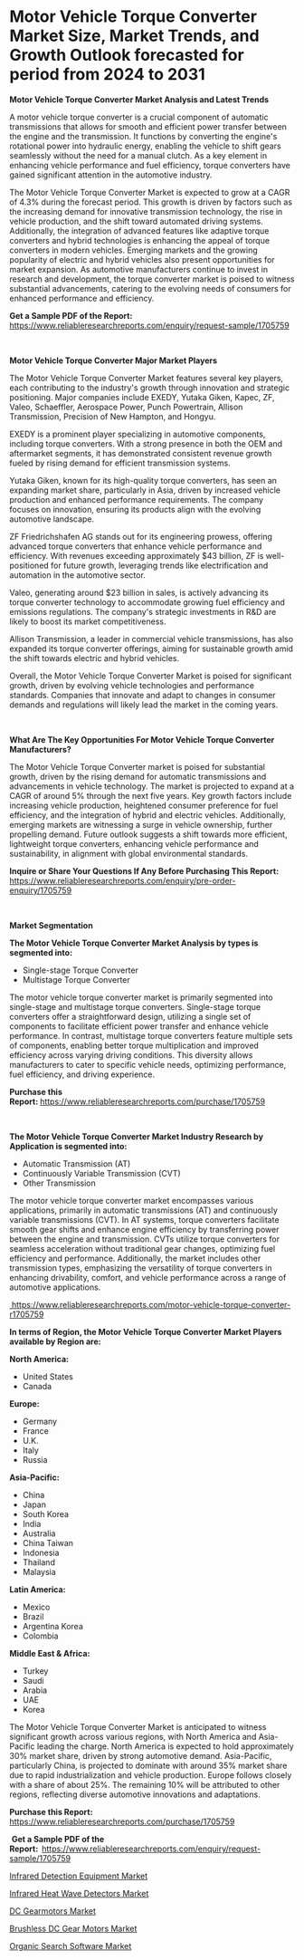 <p><h1>Motor Vehicle Torque Converter Market Size, Market Trends, and Growth Outlook forecasted for period from 2024 to 2031</h1></p><p><strong>Motor Vehicle Torque Converter Market Analysis and Latest Trends</strong></p>
<p><p>A motor vehicle torque converter is a crucial component of automatic transmissions that allows for smooth and efficient power transfer between the engine and the transmission. It functions by converting the engine's rotational power into hydraulic energy, enabling the vehicle to shift gears seamlessly without the need for a manual clutch. As a key element in enhancing vehicle performance and fuel efficiency, torque converters have gained significant attention in the automotive industry.</p><p>The Motor Vehicle Torque Converter Market is expected to grow at a CAGR of 4.3% during the forecast period. This growth is driven by factors such as the increasing demand for innovative transmission technology, the rise in vehicle production, and the shift toward automated driving systems. Additionally, the integration of advanced features like adaptive torque converters and hybrid technologies is enhancing the appeal of torque converters in modern vehicles. Emerging markets and the growing popularity of electric and hybrid vehicles also present opportunities for market expansion. As automotive manufacturers continue to invest in research and development, the torque converter market is poised to witness substantial advancements, catering to the evolving needs of consumers for enhanced performance and efficiency.</p></p>
<p><strong>Get a Sample PDF of the Report:&nbsp;</strong> <a href="https://www.reliableresearchreports.com/enquiry/request-sample/1705759?utm_campaign=12&utm_medium=2&utm_source=Github&utm_content=ia&utm_term=21102024&utm_id=motor-vehicle-torque-converter">https://www.reliableresearchreports.com/enquiry/request-sample/1705759</a></p>
<p>&nbsp;</p>
<p><strong>Motor Vehicle Torque Converter Major Market Players</strong></p>
<p><p>The Motor Vehicle Torque Converter Market features several key players, each contributing to the industry's growth through innovation and strategic positioning. Major companies include EXEDY, Yutaka Giken, Kapec, ZF, Valeo, Schaeffler, Aerospace Power, Punch Powertrain, Allison Transmission, Precision of New Hampton, and Hongyu.</p><p>EXEDY is a prominent player specializing in automotive components, including torque converters. With a strong presence in both the OEM and aftermarket segments, it has demonstrated consistent revenue growth fueled by rising demand for efficient transmission systems.</p><p>Yutaka Giken, known for its high-quality torque converters, has seen an expanding market share, particularly in Asia, driven by increased vehicle production and enhanced performance requirements. The company focuses on innovation, ensuring its products align with the evolving automotive landscape.</p><p>ZF Friedrichshafen AG stands out for its engineering prowess, offering advanced torque converters that enhance vehicle performance and efficiency. With revenues exceeding approximately $43 billion, ZF is well-positioned for future growth, leveraging trends like electrification and automation in the automotive sector.</p><p>Valeo, generating around $23 billion in sales, is actively advancing its torque converter technology to accommodate growing fuel efficiency and emissions regulations. The company's strategic investments in R&D are likely to boost its market competitiveness.</p><p>Allison Transmission, a leader in commercial vehicle transmissions, has also expanded its torque converter offerings, aiming for sustainable growth amid the shift towards electric and hybrid vehicles.</p><p>Overall, the Motor Vehicle Torque Converter Market is poised for significant growth, driven by evolving vehicle technologies and performance standards. Companies that innovate and adapt to changes in consumer demands and regulations will likely lead the market in the coming years.</p></p>
<p>&nbsp;</p>
<p><strong>What Are The Key Opportunities For Motor Vehicle Torque Converter Manufacturers?</strong></p>
<p><p>The Motor Vehicle Torque Converter market is poised for substantial growth, driven by the rising demand for automatic transmissions and advancements in vehicle technology. The market is projected to expand at a CAGR of around 5% through the next five years. Key growth factors include increasing vehicle production, heightened consumer preference for fuel efficiency, and the integration of hybrid and electric vehicles. Additionally, emerging markets are witnessing a surge in vehicle ownership, further propelling demand. Future outlook suggests a shift towards more efficient, lightweight torque converters, enhancing vehicle performance and sustainability, in alignment with global environmental standards.</p></p>
<p><strong>Inquire or Share Your Questions If Any Before Purchasing This Report:</strong> <a href="https://www.reliableresearchreports.com/enquiry/pre-order-enquiry/1705759?utm_campaign=12&utm_medium=2&utm_source=Github&utm_content=ia&utm_term=21102024&utm_id=motor-vehicle-torque-converter">https://www.reliableresearchreports.com/enquiry/pre-order-enquiry/1705759</a></p>
<p>&nbsp;</p>
<p><strong>Market Segmentation</strong></p>
<p><strong>The Motor Vehicle Torque Converter Market Analysis by types is segmented into:</strong></p>
<p><ul><li>Single-stage Torque Converter</li><li>Multistage Torque Converter</li></ul></p>
<p><p>The motor vehicle torque converter market is primarily segmented into single-stage and multistage torque converters. Single-stage torque converters offer a straightforward design, utilizing a single set of components to facilitate efficient power transfer and enhance vehicle performance. In contrast, multistage torque converters feature multiple sets of components, enabling better torque multiplication and improved efficiency across varying driving conditions. This diversity allows manufacturers to cater to specific vehicle needs, optimizing performance, fuel efficiency, and driving experience.</p></p>
<p><strong>Purchase this Report:&nbsp;</strong><a href="https://www.reliableresearchreports.com/purchase/1705759?utm_campaign=12&utm_medium=2&utm_source=Github&utm_content=ia&utm_term=21102024&utm_id=motor-vehicle-torque-converter">https://www.reliableresearchreports.com/purchase/1705759</a></p>
<p>&nbsp;</p>
<p><strong>The Motor Vehicle Torque Converter Market Industry Research by Application is segmented into:</strong></p>
<p><ul><li>Automatic Transmission (AT)</li><li>Continuously Variable Transmission (CVT)</li><li>Other Transmission</li></ul></p>
<p><p>The motor vehicle torque converter market encompasses various applications, primarily in automatic transmissions (AT) and continuously variable transmissions (CVT). In AT systems, torque converters facilitate smooth gear shifts and enhance engine efficiency by transferring power between the engine and transmission. CVTs utilize torque converters for seamless acceleration without traditional gear changes, optimizing fuel efficiency and performance. Additionally, the market includes other transmission types, emphasizing the versatility of torque converters in enhancing drivability, comfort, and vehicle performance across a range of automotive applications.</p></p>
<p><a href="https://www.reliableresearchreports.com/motor-vehicle-torque-converter-r1705759?utm_campaign=12&utm_medium=2&utm_source=Github&utm_content=ia&utm_term=21102024&utm_id=motor-vehicle-torque-converter">&nbsp;https://www.reliableresearchreports.com/motor-vehicle-torque-converter-r1705759</a></p>
<p><strong>In terms of Region, the Motor Vehicle Torque Converter Market Players available by Region are:</strong></p>
<p>
    <p> <strong> North America: </strong>
        <ul>
            <li>United States</li>
            <li>Canada</li>
        </ul>
        </p> 
    <p> <strong> Europe: </strong>
        <ul>
            <li>Germany</li>
            <li>France</li>
            <li>U.K.</li>
            <li>Italy</li>
            <li>Russia</li>
        </ul>
        </p> 
    <p> <strong> Asia-Pacific: </strong>
        <ul>
            <li>China</li>
            <li>Japan</li>
            <li>South Korea</li>
            <li>India</li>
            <li>Australia</li>
            <li>China Taiwan</li>
            <li>Indonesia</li>
            <li>Thailand</li>
            <li>Malaysia</li>
        </ul>
        </p> 
    <p> <strong> Latin America: </strong>
        <ul>
            <li>Mexico</li>
            <li>Brazil</li>
            <li>Argentina Korea</li>
            <li>Colombia</li>
        </ul>
        </p> 
    <p> <strong> Middle East & Africa: </strong>
        <ul>
            <li>Turkey</li>
            <li>Saudi</li>
            <li>Arabia</li>
            <li>UAE</li>
            <li>Korea</li>
        </ul>
    </p>
    </p>
<p><p>The Motor Vehicle Torque Converter Market is anticipated to witness significant growth across various regions, with North America and Asia-Pacific leading the charge. North America is expected to hold approximately 30% market share, driven by strong automotive demand. Asia-Pacific, particularly China, is projected to dominate with around 35% market share due to rapid industrialization and vehicle production. Europe follows closely with a share of about 25%. The remaining 10% will be attributed to other regions, reflecting diverse automotive innovations and adaptations.</p></p>
<p><strong>Purchase this Report: </strong><a href="https://www.reliableresearchreports.com/purchase/1705759?utm_campaign=12&utm_medium=2&utm_source=Github&utm_content=ia&utm_term=21102024&utm_id=motor-vehicle-torque-converter">https://www.reliableresearchreports.com/purchase/1705759</a></p>
<p>&nbsp;<strong>Get a Sample PDF of the Report:&nbsp;&nbsp;</strong><a href="https://www.reliableresearchreports.com/enquiry/request-sample/1705759?utm_campaign=12&utm_medium=2&utm_source=Github&utm_content=ia&utm_term=21102024&utm_id=motor-vehicle-torque-converter">https://www.reliableresearchreports.com/enquiry/request-sample/1705759</a></p>
<p><strong></strong></p>
<p><p><a href="https://github.com/keitelmoprotinu/Market-Research-Report-List-1/blob/main/infrared-detection-equipment-market.md?utm_campaign=12&utm_medium=2&utm_source=Github&utm_content=ia&utm_term=21102024&utm_id=motor-vehicle-torque-converter">Infrared Detection Equipment Market</a></p><p><a href="https://github.com/shauntarfpso/Market-Research-Report-List-1/blob/main/infrared-heat-wave-detectors-market.md?utm_campaign=12&utm_medium=2&utm_source=Github&utm_content=ia&utm_term=21102024&utm_id=motor-vehicle-torque-converter">Infrared Heat Wave Detectors Market</a></p><p><a href="https://issuu.com/reportprime-2/docs/dc-gearmotors-market-size-2030.pptx_03263dd02d2e2d?utm_campaign=12&utm_medium=2&utm_source=Github&utm_content=ia&utm_term=21102024&utm_id=motor-vehicle-torque-converter">DC Gearmotors Market</a></p><p><a href="https://issuu.com/reportprime-2/docs/brushless-dc-gear-motors-market-siz_63e07d69bb6e06?utm_campaign=12&utm_medium=2&utm_source=Github&utm_content=ia&utm_term=21102024&utm_id=motor-vehicle-torque-converter">Brushless DC Gear Motors Market</a></p><p><a href="https://www.linkedin.com/pulse/organic-search-software-market-dynamics-application-types-bgfrf?utm_campaign=12&utm_medium=2&utm_source=Github&utm_content=ia&utm_term=21102024&utm_id=motor-vehicle-torque-converter">Organic Search Software Market</a></p></p>